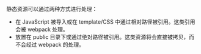 静态资源可以通过两种方式进行处理：

* 在 JavaScript 被导入或在 template/CSS 中通过相对路径被引用。这类引用会被 webpack 处理。
* 放置在 public 目录下或通过绝对路径被引用。这类资源将会直接被拷贝，而不会经过 webpack 的处理。

